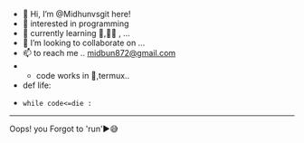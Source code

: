 - 👋 Hi, I’m @Midhunvsgit here!
- 👀 interested in programming
- 🌱 currently learning 🐍,👨‍💻 , ...
- 💞️ I’m looking to collaborate on ...
- 📫  to reach me .. midbun872@gmail.com
- - code works in 🐉,termux..
- def life:
-     while code<=die :
______________________________________________
Oops! you Forgot to 'run'▶️😅



<!---
Midhunvsgit/Midhunvsgit is a ✨ special ✨ repository because its `README.md` (this file) appears on your GitHub profile.
You can click the Preview link to take a look at your changes.
--->
